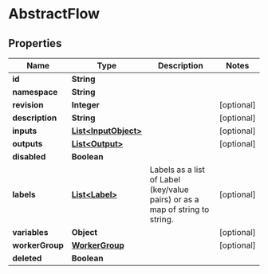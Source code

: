 

# AbstractFlow


## Properties

| Name | Type | Description | Notes |
|------------ | ------------- | ------------- | -------------|
|**id** | **String** |  |  |
|**namespace** | **String** |  |  |
|**revision** | **Integer** |  |  [optional] |
|**description** | **String** |  |  [optional] |
|**inputs** | [**List&lt;InputObject&gt;**](InputObject.md) |  |  [optional] |
|**outputs** | [**List&lt;Output&gt;**](Output.md) |  |  [optional] |
|**disabled** | **Boolean** |  |  |
|**labels** | [**List&lt;Label&gt;**](Label.md) | Labels as a list of Label (key/value pairs) or as a map of string to string. |  [optional] |
|**variables** | **Object** |  |  [optional] |
|**workerGroup** | [**WorkerGroup**](WorkerGroup.md) |  |  [optional] |
|**deleted** | **Boolean** |  |  |



